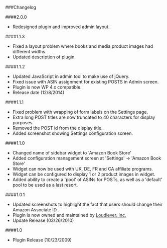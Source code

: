 ###Changelog

####2.0.0
* Redesigned plugin and improved admin layout.

####1.1.3
* Fixed a layout problem where books and media product images had different widths.
* Updated description of plugin.

####1.1.2
* Updated JavaScript in admin tool to make use of jQuery.
* Fixed issue with ASIN assignment for existing POSTS in Admin screen.
* Plugin is now WP 4.x compatible.
* Release date (12/8/2014)

####1.1.1
* Fixed problem with wrapping of form labels on the Settings page.  
* Extra long POST titles are now truncated to 40 characters for display purposes.
* Removed the POST id from the display title. 
* Added screenshot showing Settings configuration screen.

####1.1.0
* Changed name of sidebar widget to 'Amazon Book Store'
* Added configuration management screen at 'Settings' -> 'Amazon Book Store'
* Widget can now be used with UK, DE, FR and CA affiliate programs.
* Widget can be configured to display 1 or 2 product images in widget.
* Added ability to create a 'pool' of ASINs for POSTs, as well as a 'default' pool to be used as a last resort.   

####1.0.1
* Updated screenshots to highlight the fact that users should change their Amazon Associate ID.
* Plugin is now owned and maintained by [Loudlever, Inc.](http://www.loudlever.com)
* Update Release (03/26/2010)

####1.0
* Plugin Release (10/23/2009)
